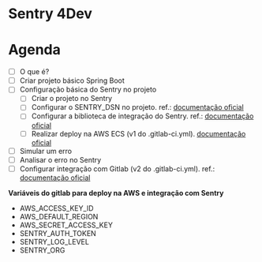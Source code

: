 # Sentry 4Dev

# Agenda

* [ ] O que é?
* [ ] Criar projeto básico Spring Boot
* [ ] Configuração básica do Sentry no projeto
  * [ ] Criar o projeto no Sentry
  * [ ] Configurar o SENTRY_DSN no projeto. ref.: [documentação oficial](https://docs.sentry.io/platforms/java/configuration/)
  * [ ] Configurar a biblioteca de integração do Sentry. ref.: [documentação oficial](https://docs.sentry.io/platforms/java/guides/spring-boot/)
  * [ ] Realizar deploy na AWS ECS (v1 do .gitlab-ci.yml). [documentação oficial](https://docs.gitlab.com/ee/ci/cloud_deployment/)
* [ ] Simular um erro
* [ ] Analisar o erro no Sentry
* [ ] Configurar integração com Gitlab (v2 do .gitlab-ci.yml). ref.: [documentação oficial](https://docs.sentry.io/product/releases/)
 
**Variáveis do gitlab para deploy na AWS e integração com Sentry**

- AWS_ACCESS_KEY_ID
- AWS_DEFAULT_REGION
- AWS_SECRET_ACCESS_KEY
- SENTRY_AUTH_TOKEN
- SENTRY_LOG_LEVEL
- SENTRY_ORG
